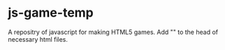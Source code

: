 # js-game-temp

A repositry of javascript for making HTML5 games. 
Add "<script src='https://lvoz2.github.io/js-game-temp/core.js'></script>" to the head of necessary html files.
